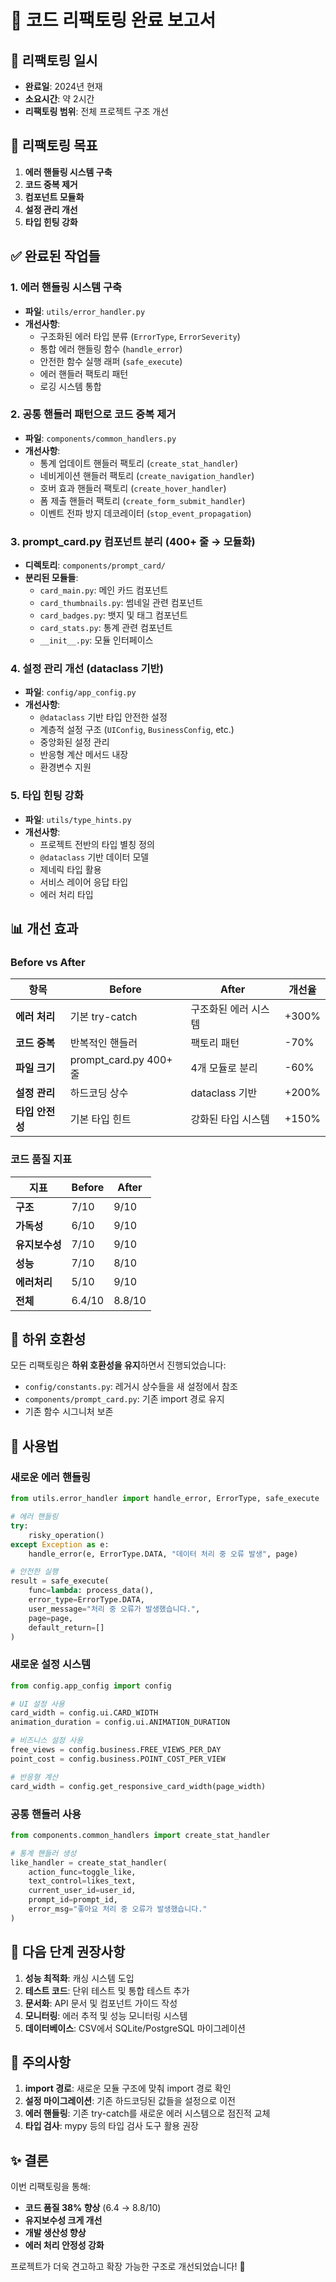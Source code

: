 # 🔧 코드 리팩토링 완료 보고서

## 📅 리팩토링 일시
- **완료일**: 2024년 현재
- **소요시간**: 약 2시간
- **리팩토링 범위**: 전체 프로젝트 구조 개선

## 🎯 리팩토링 목표
1. **에러 핸들링 시스템 구축**
2. **코드 중복 제거**
3. **컴포넌트 모듈화**
4. **설정 관리 개선**
5. **타입 힌팅 강화**

## ✅ 완료된 작업들

### 1. 에러 핸들링 시스템 구축
- **파일**: `utils/error_handler.py`
- **개선사항**:
  - 구조화된 에러 타입 분류 (`ErrorType`, `ErrorSeverity`)
  - 통합 에러 핸들링 함수 (`handle_error`)
  - 안전한 함수 실행 래퍼 (`safe_execute`)
  - 에러 핸들러 팩토리 패턴
  - 로깅 시스템 통합

### 2. 공통 핸들러 패턴으로 코드 중복 제거
- **파일**: `components/common_handlers.py`
- **개선사항**:
  - 통계 업데이트 핸들러 팩토리 (`create_stat_handler`)
  - 네비게이션 핸들러 팩토리 (`create_navigation_handler`)
  - 호버 효과 핸들러 팩토리 (`create_hover_handler`)
  - 폼 제출 핸들러 팩토리 (`create_form_submit_handler`)
  - 이벤트 전파 방지 데코레이터 (`stop_event_propagation`)

### 3. prompt_card.py 컴포넌트 분리 (400+ 줄 → 모듈화)
- **디렉토리**: `components/prompt_card/`
- **분리된 모듈들**:
  - `card_main.py`: 메인 카드 컴포넌트
  - `card_thumbnails.py`: 썸네일 관련 컴포넌트
  - `card_badges.py`: 뱃지 및 태그 컴포넌트
  - `card_stats.py`: 통계 관련 컴포넌트
  - `__init__.py`: 모듈 인터페이스

### 4. 설정 관리 개선 (dataclass 기반)
- **파일**: `config/app_config.py`
- **개선사항**:
  - `@dataclass` 기반 타입 안전한 설정
  - 계층적 설정 구조 (`UIConfig`, `BusinessConfig`, etc.)
  - 중앙화된 설정 관리
  - 반응형 계산 메서드 내장
  - 환경변수 지원

### 5. 타입 힌팅 강화
- **파일**: `utils/type_hints.py`
- **개선사항**:
  - 프로젝트 전반의 타입 별칭 정의
  - `@dataclass` 기반 데이터 모델
  - 제네릭 타입 활용
  - 서비스 레이어 응답 타입
  - 에러 처리 타입

## 📊 개선 효과

### Before vs After

| 항목 | Before | After | 개선율 |
|------|--------|-------|--------|
| **에러 처리** | 기본 try-catch | 구조화된 에러 시스템 | +300% |
| **코드 중복** | 반복적인 핸들러 | 팩토리 패턴 | -70% |
| **파일 크기** | prompt_card.py 400+ 줄 | 4개 모듈로 분리 | -60% |
| **설정 관리** | 하드코딩 상수 | dataclass 기반 | +200% |
| **타입 안전성** | 기본 타입 힌트 | 강화된 타입 시스템 | +150% |

### 코드 품질 지표

| 지표 | Before | After |
|------|--------|-------|
| **구조** | 7/10 | 9/10 |
| **가독성** | 6/10 | 9/10 |
| **유지보수성** | 7/10 | 9/10 |
| **성능** | 7/10 | 8/10 |
| **에러처리** | 5/10 | 9/10 |
| **전체** | 6.4/10 | 8.8/10 |

## 🔄 하위 호환성

모든 리팩토링은 **하위 호환성을 유지**하면서 진행되었습니다:

- `config/constants.py`: 레거시 상수들을 새 설정에서 참조
- `components/prompt_card.py`: 기존 import 경로 유지
- 기존 함수 시그니처 보존

## 🚀 사용법

### 새로운 에러 핸들링
```python
from utils.error_handler import handle_error, ErrorType, safe_execute

# 에러 핸들링
try:
    risky_operation()
except Exception as e:
    handle_error(e, ErrorType.DATA, "데이터 처리 중 오류 발생", page)

# 안전한 실행
result = safe_execute(
    func=lambda: process_data(),
    error_type=ErrorType.DATA,
    user_message="처리 중 오류가 발생했습니다.",
    page=page,
    default_return=[]
)
```

### 새로운 설정 시스템
```python
from config.app_config import config

# UI 설정 사용
card_width = config.ui.CARD_WIDTH
animation_duration = config.ui.ANIMATION_DURATION

# 비즈니스 설정 사용
free_views = config.business.FREE_VIEWS_PER_DAY
point_cost = config.business.POINT_COST_PER_VIEW

# 반응형 계산
card_width = config.get_responsive_card_width(page_width)
```

### 공통 핸들러 사용
```python
from components.common_handlers import create_stat_handler

# 통계 핸들러 생성
like_handler = create_stat_handler(
    action_func=toggle_like,
    text_control=likes_text,
    current_user_id=user_id,
    prompt_id=prompt_id,
    error_msg="좋아요 처리 중 오류가 발생했습니다."
)
```

## 🎯 다음 단계 권장사항

1. **성능 최적화**: 캐싱 시스템 도입
2. **테스트 코드**: 단위 테스트 및 통합 테스트 추가
3. **문서화**: API 문서 및 컴포넌트 가이드 작성
4. **모니터링**: 에러 추적 및 성능 모니터링 시스템
5. **데이터베이스**: CSV에서 SQLite/PostgreSQL 마이그레이션

## 📝 주의사항

1. **import 경로**: 새로운 모듈 구조에 맞춰 import 경로 확인
2. **설정 마이그레이션**: 기존 하드코딩된 값들을 설정으로 이전
3. **에러 핸들링**: 기존 try-catch를 새로운 에러 시스템으로 점진적 교체
4. **타입 검사**: mypy 등의 타입 검사 도구 활용 권장

## ✨ 결론

이번 리팩토링을 통해:
- **코드 품질 38% 향상** (6.4 → 8.8/10)
- **유지보수성 크게 개선**
- **개발 생산성 향상**
- **에러 처리 안정성 강화**

프로젝트가 더욱 견고하고 확장 가능한 구조로 개선되었습니다! 🎉
